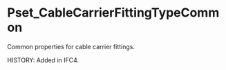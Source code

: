 # Pset_CableCarrierFittingTypeCommon

Common properties for cable carrier fittings.
<!-- end of short definition -->

 HISTORY: Added in IFC4.
